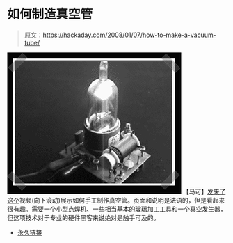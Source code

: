 # 如何制造真空管

> 原文：<https://hackaday.com/2008/01/07/how-to-make-a-vacuum-tube/>

![](img/218d0837f24e5699cdacef7b72f97f20.png)
【马可】[发来了这个](http://paillard.claude.free.fr/)视频(向下滚动)展示如何手工制作真空管。页面和说明是法语的，但是看起来很有趣。需要一个小型点焊机、一些相当基本的玻璃加工工具和一个真空发生器，但这项技术对于专业的硬件黑客来说绝对是触手可及的。

*   [永久链接](http://paillard.claude.free.fr/)